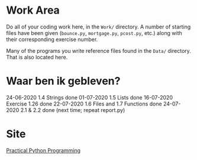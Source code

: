 # Work Area

Do all of your coding work here, in the `Work/` directory.  A number of starting
files have been given (`bounce.py`, `mortgage.py`, `pcost.py`, etc.) along with
their corresponding exercise number.

Many of the programs you write reference files found in the `Data/` directory.
That is also located here.

# Waar ben ik gebleven?

24-06-2020 1.4 Strings done 
01-07-2020 1.5 Lists done
16-07-2020 Exercise 1.26 done
22-07-2020 1.6 Files and 1.7 Functions done
24-07-2020 2.1 & 2.2 done (next time; repeat report.py)


# Site

[Practical Python Programming](https://dabeaz-course.github.io/practical-python/Notes/Contents.html)